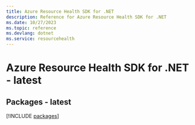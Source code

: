 ```yaml
---
title: Azure Resource Health SDK for .NET
description: Reference for Azure Resource Health SDK for .NET
ms.date: 10/27/2023
ms.topic: reference
ms.devlang: dotnet
ms.service: resourcehealth
---
```

# Azure Resource Health SDK for .NET - latest
## Packages - latest
[!INCLUDE [packages](resource-health-index.md)]